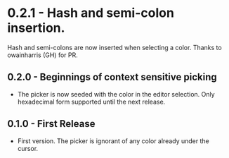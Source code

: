 # 0.2.1 - Hash and semi-colon insertion.

Hash and semi-colons are now inserted when selecting a color. Thanks to owainharris (GH) for PR.

## 0.2.0 - Beginnings of context sensitive picking

* The picker is now seeded with the color in the editor selection.
  Only hexadecimal form supported until the next release.

## 0.1.0 - First Release

* First version. The picker is ignorant of any color already under the cursor.
